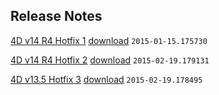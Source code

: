 Release Notes
-------------
[4D v14 R4 Hotfix 1](https://github.com/4D-JP/release-notes/blob/master/v14/r4/hf1/README.md) [download](http://forums.4d.fr/Post/EN/15756910/1/15756911) ```2015-01-15.175730```

[4D v14 R4 Hotfix 2](https://github.com/4D-JP/release-notes/blob/master/v14/r4/hf2/README.md) [download](http://forums.4d.fr/Post/FR/15925866/1/15925867) ```2015-02-19.179131``` 

[4D v13.5 Hotfix 3](https://github.com/4D-JP/release-notes/blob/master/v13/13.5/hf3/README.md) [download](http://forums.4d.fr/Post/FR/15929684/1/15929685) ```2015-02-19.178495```
